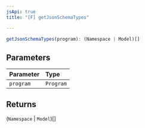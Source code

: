 ```yaml
---
jsApi: true
title: "[F] getJsonSchemaTypes"

---
```

```ts
getJsonSchemaTypes(program): (Namespace | Model)[]
```

## Parameters

| Parameter | Type |
| :------ | :------ |
| `program` | `Program` |

## Returns

(`Namespace` \| `Model`)[]
